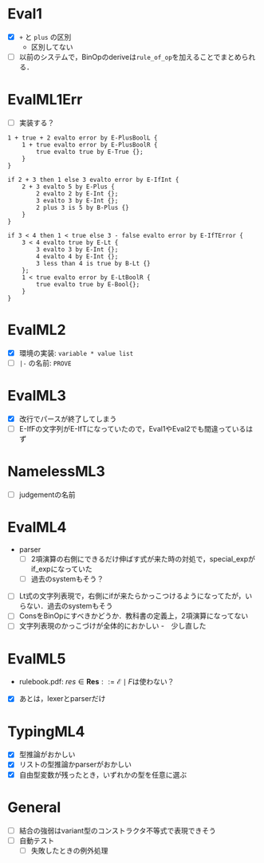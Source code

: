 # Eval1
- [x] `+` と `plus` の区別
    - 区別してない
- [ ] 以前のシステムで，BinOpのderiveは`rule_of_op`を加えることでまとめられる．

# EvalML1Err
- [ ] 実装する？
```
1 + true + 2 evalto error by E-PlusBoolL {  
    1 + true evalto error by E-PlusBoolR {
        true evalto true by E-True {};
    }
}

if 2 + 3 then 1 else 3 evalto error by E-IfInt {
    2 + 3 evalto 5 by E-Plus {
        2 evalto 2 by E-Int {};
        3 evalto 3 by E-Int {};
        2 plus 3 is 5 by B-Plus {}
    }
}

if 3 < 4 then 1 < true else 3 - false evalto error by E-IfTError {
    3 < 4 evalto true by E-Lt {
        3 evalto 3 by E-Int {};
        4 evalto 4 by E-Int {};
        3 less than 4 is true by B-Lt {}
    };
    1 < true evalto error by E-LtBoolR {
        true evalto true by E-Bool{};
    }
}
```

# EvalML2
- [x] 環境の実装: `variable * value list`
- [ ] `|-` の名前: `PROVE`

# EvalML3
- [x] 改行でパースが終了してしまう
- [ ] E-IfFの文字列がE-IfTになっていたので，Eval1やEval2でも間違っているはず

# NamelessML3
- [ ] judgementの名前

# EvalML4
- parser
    - [ ] 2項演算の右側にできるだけ伸ばす式が来た時の対処で，special_expがif_expになっていた
    - [ ] 過去のsystemもそう？
- [ ] Lt式の文字列表現で，右側にifが来たらかっこつけるようになってたが，いらない．過去のsystemもそう
- [ ] ConsをBinOpにすべきかどうか．教科書の定義上，2項演算になってない
- [ ] 文字列表現のかっこづけが全体的におかしい
    -　少し直した

# EvalML5
- rulebook.pdf: $res \in \mathbf{Res} ::= \mathcal E \mid F$は使わない？
- [x] あとは，lexerとparserだけ

# TypingML4
- [x] 型推論がおかしい
- [x] リストの型推論かparserがおかしい 
- [x] 自由型変数が残ったとき，いずれかの型を任意に選ぶ

# General
- [ ] 結合の強弱はvariant型のコンストラクタ不等式で表現できそう
- [ ] 自動テスト
    - [ ] 失敗したときの例外処理
